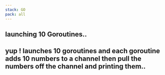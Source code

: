 ```yaml
---
stack: GO
pack: all
---
```


## launching 10 Goroutines..
yup !
launches 10 goroutines
and each goroutine adds 10 numbers to a channel
then pull the numbers off the channel and printing them..
---